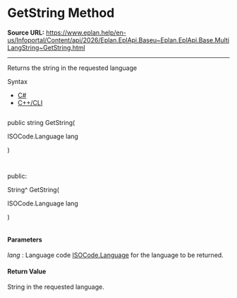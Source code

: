 # GetString Method

**Source URL:** https://www.eplan.help/en-us/Infoportal/Content/api/2026/Eplan.EplApi.Baseu~Eplan.EplApi.Base.MultiLangString~GetString.html

---

Returns the string in the requested language

Syntax

- [C#](#i-syntax-CS)
- [C++/CLI](#i-syntax-CPP2005)

```
```
public string GetString( 

   ISOCode.Language lang

)
```
```

```
```
public:

String^ GetString( 

   ISOCode.Language lang

)
```
```

#### Parameters

*lang*
:   Language code [ISOCode.Language](Eplan.EplApi.Baseu~Eplan.EplApi.Base.ISOCode+Language.html) for the language to be returned.

#### Return Value

String in the requested language.

